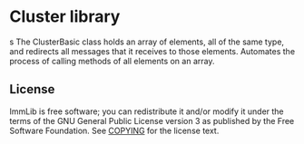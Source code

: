 Cluster library
===============
s
The ClusterBasic class holds an array of elements, all of the same type, and redirects all messages that it receives to those elements. Automates the process of calling methods of all elements on an array.

License
-------

ImmLib is free software; you can redistribute it and/or modify it under
the terms of the GNU General Public License version 3 as published by the Free Software Foundation. See [COPYING](COPYING) for the license text.